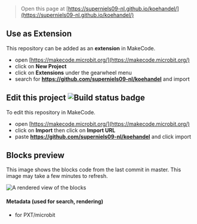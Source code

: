 
> Open this page at [https://superniels09-nl.github.io/koehandel/](https://superniels09-nl.github.io/koehandel/)

## Use as Extension

This repository can be added as an **extension** in MakeCode.

* open [https://makecode.microbit.org/](https://makecode.microbit.org/)
* click on **New Project**
* click on **Extensions** under the gearwheel menu
* search for **https://github.com/superniels09-nl/koehandel** and import

## Edit this project ![Build status badge](https://github.com/superniels09-nl/koehandel/workflows/MakeCode/badge.svg)

To edit this repository in MakeCode.

* open [https://makecode.microbit.org/](https://makecode.microbit.org/)
* click on **Import** then click on **Import URL**
* paste **https://github.com/superniels09-nl/koehandel** and click import

## Blocks preview

This image shows the blocks code from the last commit in master.
This image may take a few minutes to refresh.

![A rendered view of the blocks](https://github.com/superniels09-nl/koehandel/raw/master/.github/makecode/blocks.png)

#### Metadata (used for search, rendering)

* for PXT/microbit
<script src="https://makecode.com/gh-pages-embed.js"></script><script>makeCodeRender("{{ site.makecode.home_url }}", "{{ site.github.owner_name }}/{{ site.github.repository_name }}");</script>
